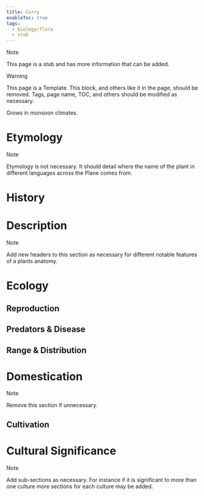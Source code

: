 ```yaml
---
title: Curry
enableToc: true
tags:
  - biology/flora
  - stub
---
```


> [!note]
> This page is a stub and has more information that can be added.


> [!warning]
> This page is a Template. This block, and others like it in the page, should be removed. Tags, page name, TOC, and others should be modified as necessary.

Grows in monsoon climates.
# Etymology

> [!note]
> Etymology is not necessary. It should detail where the name of the plant in different languages across the Plane comes from.


# History

# Description

> [!note]
> Add new headers to this section as necessary for different notable features of a plants anatomy.


# Ecology
## Reproduction

## Predators & Disease

## Range & Distribution

# Domestication

> [!note]
> Remove this section if unnecessary.


## Cultivation

# Cultural Significance 

> [!note]
> Add sub-sections as necessary. For instance if it is significant to more than one culture more sections for each culture may be added.


